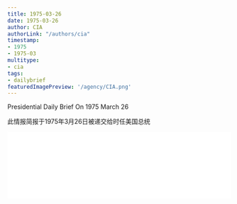 ```yaml
---
title: 1975-03-26
date: 1975-03-26
author: CIA 
authorLink: "/authors/cia"
timestamp: 
- 1975
- 1975-03
multitype: 
- cia
tags: 
- dailybrief
featuredImagePreview: '/agency/CIA.png'
---
```



Presidential Daily Brief On 1975 March 26

此情报简报于1975年3月26日被递交给时任美国总统

<!--more-->





<div id="over" style="width:100%; overflow:hidden"> <iframe id="sFrame" name="sFrame" frameborder="no" border="0"  allowfullscreen marginwidth="0" scrolling="no" src = " /CIA/1975-03-26.html "  style = " position:absulute; width: 806px; top: 300;" > </iframe> </div>